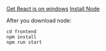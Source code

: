 [Get React js on windows](https://phoenixnap.com/kb/install-node-js-npm-on-windows)
[Install Node](https://nodejs.org/en/download/)


After you download node:

```
cd frontend
npm install 
npm run start
```

